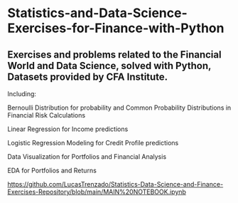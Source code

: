 # Statistics-and-Data-Science-Exercises-for-Finance-with-Python
## Exercises and problems related to the Financial World and Data Science, solved with Python, Datasets provided by CFA Institute.



Including: 

Bernoulli Distribution for probability and Common Probability Distributions in Financial Risk Calculations

Linear Regression for Income predictions

Logistic Regression Modeling for Credit Profile predictions

Data Visualization for Portfolios and Financial Analysis

EDA for Portfolios and Returns

https://github.com/LucasTrenzado/Statistics-Data-Science-and-Finance-Exercises-Repository/blob/main/MAIN%20NOTEBOOK.ipynb
          
